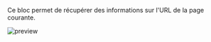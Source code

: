 Ce bloc permet de récupérer des informations sur l'URL de la page courante.

![preview](/images/expressions/getUrl-fr.png)